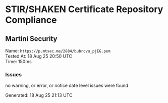 # STIR/SHAKEN Certificate Repository Compliance

## Martini Security

Name: `https://p.mtsec.me/2884/bubrcvu_pjEG.pem`\
Tested At: 18 Aug 25 20:50 UTC\
Time: 150ms

### Issues

no warning, or error, or notice date level issues were found

Generated: 18 Aug 25 21:13 UTC